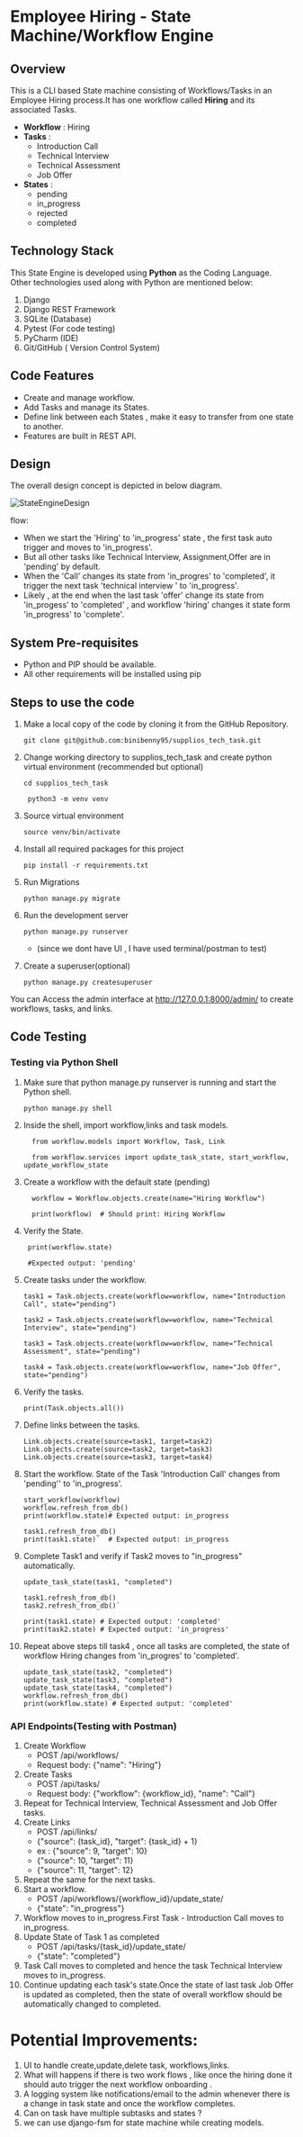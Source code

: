 # Employee Hiring - State Machine/Workflow Engine

## Overview
This is a CLI based State machine consisting of Workflows/Tasks in an Employee Hiring process.It has one workflow called **Hiring** and its associated Tasks.

- **Workflow** : Hiring
- **Tasks** :
  - Introduction Call
  - Technical Interview
  - Technical Assessment
  - Job Offer
- **States** :
  - pending
  - in_progress
  - rejected
  - completed

## Technology Stack

This State Engine is developed using **Python** as the Coding Language. Other technologies used along with Python are mentioned below:

1. Django
2. Django REST Framework
3. SQLite (Database)
4. Pytest (For code testing)
5. PyCharm (IDE)
6. Git/GitHub ( Version Control System)

## Code Features

- Create and manage workflow.
- Add Tasks and manage its States.
- Define link between each States , make it easy to transfer from one state to another.
- Features are built in REST API.

## Design

The overall design concept is depicted in below diagram.

![StateEngineDesign](design/StateEngine_Design.jpg)

flow:
   
   - When we start the 'Hiring' to 'in_progress' state , the first task auto trigger and moves to 'in_progress'.
   - But all other tasks like Technical Interview, Assignment,Offer are in 'pending' by default.
   - When the 'Call' changes its state from 'in_progres' to 'completed', it trigger the next task 'technical interview ' to 'in_progress'.
   - Likely , at the end when the last task  'offer' change its state from 'in_progess' to 'completed' , and workflow 'hiring'
     changes it state form 'in_progress' to 'complete'.


## System Pre-requisites

- Python and PIP should be available.
- All other requirements will be installed using pip

## Steps to use the code

1. Make a local copy of the code by cloning it from the GitHub Repository.

    `git clone git@github.com:binibenny95/supplios_tech_task.git`
2. Change working directory to supplios_tech_task and create python virtual environment (recommended but optional)

    `cd supplios_tech_task`

   ` python3 -m venv venv`
3. Source virtual environment 

    `source venv/bin/activate`
4. Install all required packages for this project

   `pip install -r requirements.txt`
5. Run Migrations

    `python manage.py migrate`
6. Run the development server

    `python manage.py runserver`

   - (since we dont have UI , I have used terminal/postman to test)
7. Create a superuser(optional)

   `python manage.py createsuperuser`
   
 You  can Access the admin interface at http://127.0.0.1:8000/admin/ 
 to create workflows, tasks, and links.

## Code Testing

### Testing via Python Shell

1. Make sure that python manage.py runserver is running and start the Python shell.

       python manage.py shell
2. Inside the shell, import workflow,links and task models.

         from workflow.models import Workflow, Task, Link
   
         from workflow.services import update_task_state, start_workflow, update_workflow_state
3. Create a workflow with the default state (pending)
   
         workflow = Workflow.objects.create(name="Hiring Workflow")

         print(workflow)  # Should print: Hiring Workflow
4.  Verify the State.

         print(workflow.state)

         #Expected output: 'pending'
5. Create tasks under the workflow.
                              
       task1 = Task.objects.create(workflow=workflow, name="Introduction Call", state="pending")
       
       task2 = Task.objects.create(workflow=workflow, name="Technical Interview", state="pending")
       
       task3 = Task.objects.create(workflow=workflow, name="Technical Assessment", state="pending")
       
       task4 = Task.objects.create(workflow=workflow, name="Job Offer", state="pending")
6. Verify the tasks.

       print(Task.objects.all())
7.  Define links between the tasks.

        Link.objects.create(source=task1, target=task2)
        Link.objects.create(source=task2, target=task3)
        Link.objects.create(source=task3, target=task4)
8. Start the workflow. State of the Task 'Introduction Call' changes from 'pending'' to 'in_progress'.

       start_workflow(workflow)
       workflow.refresh_from_db()
       print(workflow.state)# Expected output: in_progress

       task1.refresh_from_db()
       print(task1.state)`  # Expected output: in_progress
9. Complete Task1 and verify if Task2 moves to "in_progress" automatically.

       update_task_state(task1, "completed")
    
       task1.refresh_from_db()
       task2.refresh_from_db()`

       print(task1.state) # Expected output: 'completed'
       print(task2.state) # Expected output: 'in_progress'
10. Repeat above steps till task4 , once all tasks are completed, the state of workflow Hiring changes from 'in_progres' to 'completed'.
    
        update_task_state(task2, "completed")
        update_task_state(task3, "completed")
        update_task_state(task4, "completed")
        workflow.refresh_from_db()
        print(workflow.state) # Expected output: 'completed'

### API Endpoints(Testing with Postman)

1. Create Workflow
   - POST /api/workflows/
   - Request body: {"name": "Hiring"}
2. Create Tasks
   - POST /api/tasks/
   - Request body: {"workflow": {workflow_id}, "name": "Call"}
3. Repeat for Technical Interview, Technical Assessment and Job Offer tasks.
4. Create Links
   - POST /api/links/
   - {"source": {task_id}, "target": {task_id} + 1}
   - ex : {"source": 9, "target": 10}
   - {"source": 10, "target": 11}
   - {"source": 11, "target": 12}
5. Repeat the same for the next tasks.
6. Start a workflow.
   - POST /api/workflows/{workflow_id}/update_state/
   - {"state": "in_progress"} 
7. Workflow moves to in_progress.First Task - Introduction Call moves to in_progress.
8. Update State of Task 1 as completed 
   - POST /api/tasks/{task_id}/update_state/
   - {"state": "completed"}
9. Task Call moves to completed and hence the task Technical Interview moves to in_progress.
10. Continue updating each task's state.Once the state of last task Job Offer is updated as completed, then the state of overall workflow should be automatically changed to completed.

# Potential Improvements:

1. UI to handle create,update,delete task, workflows,links.
2. What will happens if there is two work flows , like once the hiring done it should auto trigger the next workflow onboarding .
3. A logging system like notifications/email to the admin whenever there is a change in task state and once the workflow completes.
4. Can on task have multiple subtasks and states ?
5. we can use django-fsm for state machine while creating models.






 
